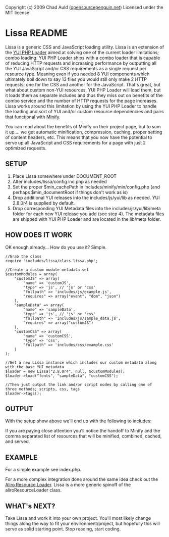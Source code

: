 Copyright (c) 2009 Chad Auld ([opensourcepenguin.net](http://opensourcepenguin.net))
Licensed under the MIT license
 
# Lissa README # 

Lissa is a generic CSS and JavaScript loading utility.  Lissa is an extension of the [YUI PHP Loader](http://developer.yahoo.com/yui/phploader/) aimed at solving one of the current loader limitations; combo loading.  YUI PHP Loader ships with a combo loader that is capable of reducing HTTP requests and increasing performance by outputting all the YUI JavaScript and/or CSS requirements as a single request per resource type.  Meaning even if you needed 8 YUI components which ultimately boil down to say 13 files you would still only make 2 HTTP requests; one for the CSS and another for the JavaScript.  That's great, but what about custom non-YUI resources.  YUI PHP Loader will load them, but it loads them as separate includes and thus they miss out on benefits of the combo service and the number of HTTP requests for the page increases.  Lissa works around this limitation by using the YUI PHP Loader to handle the loading and sort of YUI and/or custom resource dependencies and pairs that functional with [Minify](http://code.google.com/p/minify).

You can read about the benefits of Minify on their project page, but to sum it up.... we get automatic minification, compression, caching, proper setting of content headers, etc.  This means that you now have the potential to serve up all JavaScript and CSS requirements for a page with just 2 optimized requests.

## SETUP ##

1. Place Lissa somewhere under DOCUMENT_ROOT
2. Alter includes/lissa/config.inc.php as needed
3. Set the proper $min_cachePath in includes/minify/min/config.php (and perhaps $min_documentRoot if things don't work as is)
4. Drop additional YUI releases into the includes/js/yui/lib as needed.  YUI 2.8.0r4 is supplied by default.
5. Drop corresponding YUI Metadata files into the includes/js/yui/lib/meta folder for each new YUI release you add (see step 4).  The metadata files are shipped with YUI PHP Loader and are located in the lib/meta folder.

## HOW DOES IT WORK ##

OK enough already... How do you use it?  Simple.
    
    //Grab the class
    require 'includes/lissa/class.lissa.php';

    //Create a custom module metadata set
    $customModules = array(
        "customJS" => array(
            "name" => 'customJS',
            "type" => 'js', // 'js' or 'css'
            "fullpath" => 'includes/js/example.js',
            "requires" => array("event", "dom", "json")
        ),
        "sampleData" => array(
            "name" => 'sampleData',
            "type" => 'js', // 'js' or 'css'
            "fullpath" => 'includes/js/sample_data.js',
            "requires" => array("customJS")
        ),
        "customCSS" => array(
            "name" => 'customCSS',
            "type" => 'css',
            "fullpath" => 'includes/css/example.css'
        )
    );

    //Get a new Lissa instance which includes our custom metadata along with the base YUI metadata
    $loader = new Lissa("2.8.0r4", null, $customModules);
    $loader->load("fonts", "sampleData", "customCSS");
    
    //Then just output the link and/or script nodes by calling one of three methods; scripts, css, tags
    $loader->tags();

## OUTPUT ##

With the setup show above we'll end up with the following to includes:
    <link rel="stylesheet" type="text/css" href="http://localhost/lissa/includes/minify/min/b=lissa&f=/includes/js/yui/lib/2.8.0r4/build/fonts/fonts-min.css,includes/css/example.css" />
    <script type="text/javascript" src="http://localhost/lissa/includes/minify/min/b=lissa&f=/includes/js/yui/lib/2.8.0r4/build/yahoo-dom-event/yahoo-dom-event.js,/includes/js/yui/lib/2.8.0r4/build/json/json-min.js,includes/js/example.js,includes/js/sample_data.js"></script>
    
If you are paying close attention you'll notice the handoff to Minify and the comma separated list of resources that will be minified, combined, cached, and served.

## EXAMPLE ##

For a simple example see index.php.

For a more complex integration done around the same idea check out the [Aliro Resource Loader](http://docs.aliro.org/AliroResourceLoader).  Lissa is a more generic spinoff of the aliroResourceLoader class.

## WHAT's NEXT? ##

Take Lissa and work it into your own project.  You'll most likely change things along the way to fit your environment/project, but hopefully this will serve as solid starting point.  Stop reading, start coding.
